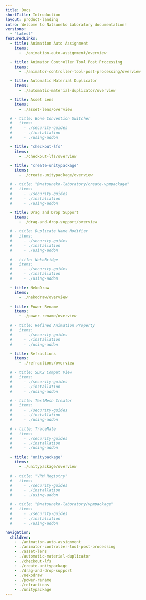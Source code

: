 ```yaml
---
title: Docs
shortTitle: Introduction
layout: product-landing
intro: Welcome to Natsuneko Laboratory documentation!
versions:
  - "latest"
featuredLinks:
  - title: Animation Auto Assignment
    items:
      - ./animation-auto-assignment/overview

  - title: Animator Controller Tool Post Processing
    items:
      - ./animator-controller-tool-post-processing/overview

  - title: Automatic Material Duplicator
    items:
      - ./automatic-material-duplicator/overview

  - title: Asset Lens
    items:
      - ./asset-lens/overview

  # - title: Bone Convention Switcher
  #   items:
  #     - ./security-guides
  #     - ./installation
  #     - ./using-addon

  - title: "checkout-lfs"
    items:
      - ./checkout-lfs/overview

  - title: "create-unitypackage"
    items:
      - ./create-unitypackage/overview

  # - title: "@natsuneko-laboratory/create-vpmpackage"
  #   items:
  #     - ./security-guides
  #     - ./installation
  #     - ./using-addon

  - title: Drag and Drop Support
    items:
      - ./drag-and-drop-support/overview

  # - title: Duplicate Name Modifier
  #   items:
  #     - ./security-guides
  #     - ./installation
  #     - ./using-addon

  # - title: NekoBridge
  #   items:
  #     - ./security-guides
  #     - ./installation
  #     - ./using-addon

  - title: NekoDraw
    items:
      - ./nekodraw/overview

  - title: Power Rename
    items:
      - ./power-rename/overview

  # - title: Refined Animation Property
  #   items:
  #     - ./security-guides
  #     - ./installation
  #     - ./using-addon

  - title: Refractions
    items:
      - ./refractions/overview

  # - title: SDK2 Compat View
  #   items:
  #     - ./security-guides
  #     - ./installation
  #     - ./using-addon

  # - title: TextMesh Creator
  #   items:
  #     - ./security-guides
  #     - ./installation
  #     - ./using-addon

  # - title: TraceMate
  #   items:
  #     - ./security-guides
  #     - ./installation
  #     - ./using-addon

  - title: "unitypackage"
    items:
      - ./unitypackage/overview

  # - title: "VPM Registry"
  #   items:
  #     - ./security-guides
  #     - ./installation
  #     - ./using-addon

  # - title: "@natsuneko-laboratory/vpmpackage"
  #   items:
  #     - ./security-guides
  #     - ./installation
  #     - ./using-addon

navigation:
  children:
    - ./animation-auto-assignment
    - ./animator-controller-tool-post-processing
    - ./asset-lens
    - ./automatic-material-duplicator
    - ./checkout-lfs
    - ./create-unitypackage
    - ./drag-and-drop-support
    - ./nekodraw
    - ./power-rename
    - ./refractions
    - ./unitypackage
---
```

